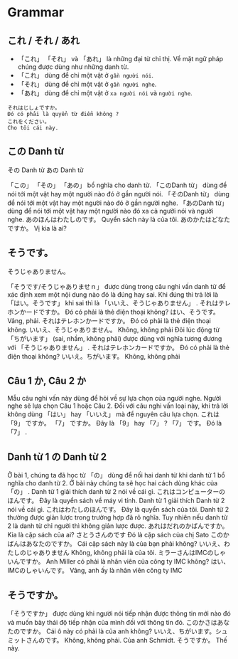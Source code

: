 # Grammar

## これ / それ / あれ

 - 「これ」  「それ」 và 「あれ」 là những đại từ chỉ thị. Về mặt ngữ pháp chúng được dùng như những danh từ.
 - 「これ」 dùng để chỉ một vật ở `gần người nói`. 
 - 「それ」 dùng để chỉ một vật ở `gần người nghe`.
 - 「あれ」 dùng để chỉ một vật ở `xa người nói` và `người nghe`.
 ~~~examplate
 それはじしょですか。
 Đó có phải là quyển từ điển không ?
 これをください。
 Cho tôi cái này.
 ~~~

## この Danh từ
その Danh từ
あの Danh từ

 「この」  「その」  「あの」 bổ nghĩa cho danh từ.
 「このDanh từ」 dùng để nói tới một vật hay một người nào đó ở gần người nói. 
 「そのDanh từ」 dùng để nói tới một vật hay một người nào đó ở gần người nghe.
 「あのDanh từ」 dùng để nói tới một vật hay một người nào đó xa cả người nói và người nghe.
 あのほんはわたしのです。
 Quyển sách này là của tôi.
 あのかたはどなたですか。
 Vị kia là ai?

## そうです。
そうじゃありません。

 「そうです/そうじゃありませｎ」 được dùng trong câu nghi vấn danh từ để xác định xem một nội dung nào đó là đúng hay sai. Khi đúng thì trả lời là 「はい。そうです」 khi sai thì là 「いいえ、そうじゃありません」 .
 それはテレホンかードですか。
 Đó có phải là thẻ điện thoại không?
 はい、そうです。
 Vâng, phải.
 それはテレホンかードですか。
 Đó có phải là thẻ điện thoại không. 
 いいえ、そうじゃありません。
 Không, không phải
 Đôi lúc động từ 「ちがいます」 (sai, nhầm, không phải) được dùng với nghĩa tương đương với 「そうじゃありません」 .
 それはテレホンカードですか。
 Đó có phải là thẻ điện thoại không?
 いいえ。ちがいます。
 Không, không phải

## Câu 1 か, Câu 2 か

 Mẫu câu nghi vấn này dùng để hỏi về sự lựa chọn của người nghe. Người nghe sẽ lựa chọn Câu 1 hoặc Câu 2. Đối với câu nghi vấn loại này, khi trả lời không dùng 「はい」 hay 「いいえ」 mà để nguyên câu lựa chọn.
 これは 「9」 ですか。 「7」 ですか。
 Đây là 「9」 hay 「7」 ?
 「7」 です。
 Đó là 「7」 .

## Danh từ 1 の Danh từ 2

 Ở bài 1, chúng ta đã học từ 「の」 dùng để nối hai danh từ khi danh từ 1 bổ nghĩa cho danh từ 2. Ở bài này chúng ta sẽ học hai cách dùng khác của 「の」 .
 Danh từ 1 giải thích danh từ 2 nói về cái gì.
 これはコンピューターのほんです。
 Đây là quyển sách về máy vi tính.
 Danh từ 1 giải thích Danh từ 2 nói về cái gì.
 これはわたしのほんです。
 Đây là quyển sách của tôi. 
 Danh từ 2 thường được giản lược trong trường hợp đã rõ nghĩa. Tuy nhiên nếu danh từ 2 là danh từ chỉ người thì không giản lược được. 
 あれはだれのかばんですか。
 Kia là cặp sách của ai?
 さとうさんのです
 Đó là cặp sách của chị Sato
 このかばんはあなたのですか。
 Cái cặp sách này là của bạn phải không?
 いいえ、わたしのじゃありません
 Không, không phải là của tôi. 
 ミラーさんはIMCのしゃいんですか。
 Anh Miller có phải là nhân viên của công ty IMC không?
 はい、IMCのしゃいんです。
 Vâng, anh ấy là nhân viên công ty IMC

## そうですか。

 「そうですか」 được dùng khi người nói tiếp nhận được thông tin mới nào đó và muốn bày thái độ tiếp nhận của mình đối với thông tin đó. 
 このかさはあなたのですか。
 Cái ô này có phải là của anh không?
 いいえ、ちがいます。シュミットさんのです。
 Không, không phải. Của anh Schmidt. 
 そうですか。
 Thế này. 

